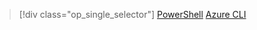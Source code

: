 > [!div class="op_single_selector"]
> [PowerShell](../articles/virtual-network/virtual-network-deploy-multinic-classic-ps.md)
> [Azure CLI](../articles/virtual-network/virtual-network-deploy-multinic-classic-cli.md)
> 
> 

<!---HONumber=Nov15_HO4-->